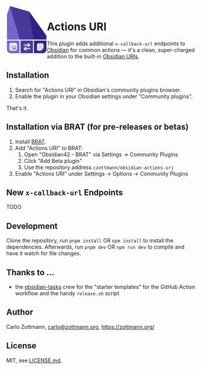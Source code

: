 <img src="readme-assets/actions-uri-256.png" align="left" height="128" alt="Plugin logo thingie: an app icon, a two-way communications icon, a note icon">

# Actions URI

This plugin adds additional `x-callback-url` endpoints to
[Obsidian](https://obsidian.md) for common actions — it's a clean, super-charged
addition to the built-in [Obsidian URIs](https://help.obsidian.md/Advanced+topics/Using+obsidian+URI#Using+Obsidian+URIs).


## Installation

1. Search for "Actions URI" in Obsidian's community plugins browser.
2. Enable the plugin in your Obsidian settings under "Community plugins".

That's it.


## Installation via BRAT (for pre-releases or betas)

1. Install [BRAT](https://github.com/TfTHacker/obsidian42-brat).
2. Add "Actions URI" to BRAT:
    1. Open "Obsidian42 - BRAT" via Settings → Community Plugins
    2. Click "Add Beta plugin"
    3. Use the repository address `czottmann/obsidian-actions-uri`
3. Enable "Actions URI" under Settings → Options → Community Plugins


## New `x-callback-url` Endpoints

TODO


## Development

Clone the repository, run `pnpm install` OR `npm install` to install the
dependencies.  Afterwards, run `pnpm dev` OR `npm run dev` to compile and have
it watch for file changes.


## Thanks to …

- the [obsidian-tasks](https://github.com/obsidian-tasks-group/obsidian-tasks)
  crew for the "starter templates" for the GitHub Action workflow and the handy
  `release.sh` script


## Author

Carlo Zottmann, <carlo@zottmann.org>, https://zottmann.org/


## License

MIT, see [LICENSE.md](LICENSE.md).
